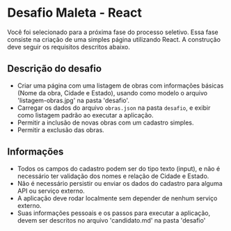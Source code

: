 # Desafio Maleta - React

Você foi selecionado para a próxima fase do processo seletivo.
Essa fase consiste na criação de uma simples página utilizando React. A construção deve seguir os requisitos descritos abaixo.

## Descrição do desafio

- Criar uma página com uma listagem de obras com informações básicas (Nome da obra, Cidade e Estado), usando como modelo o arquivo 'listagem-obras.jpg' na pasta 'desafio'.
- Carregar os dados do arquivo `obras.json` na pasta `desafio`, e exibir como listagem padrão ao executar a aplicação.
- Permitir a inclusão de novas obras com um cadastro simples.
- Permitir a exclusão das obras.

## Informações

- Todos os campos do cadastro podem ser do tipo texto (input), e não é necessário ter validação dos nomes e relação de Cidade e Estado.
- Não é necessário persistir ou enviar os dados do cadastro para alguma API ou serviço externo.
- A aplicação deve rodar localmente sem depender de nenhum serviço externo.
- Suas informações pessoais e os passos para executar a aplicação, devem ser descritos no arquivo 'candidato.md' na pasta 'desafio'
